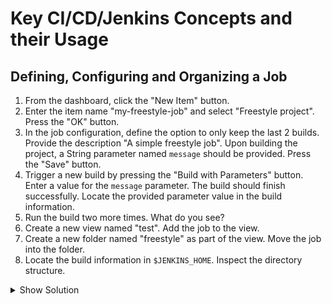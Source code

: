 # Key CI/CD/Jenkins Concepts and their Usage

## Defining, Configuring and Organizing a Job

1. From the dashboard, click the "New Item" button.
2. Enter the item name "my-freestyle-job" and select "Freestyle project". Press the "OK" button.
3. In the job configuration, define the option to only keep the last 2 builds. Provide the description "A simple freestyle job". Upon building the project, a String parameter named `message` should be provided. Press the "Save" button.
4. Trigger a new build by pressing the "Build with Parameters" button. Enter a value for the `message` parameter. The build should finish successfully. Locate the provided parameter value in the build information.
5. Run the build two more times. What do you see?
6. Create a new view named "test". Add the job to the view.
7. Create a new folder named "freestyle" as part of the view. Move the job into the folder.
8. Locate the build information in `$JENKINS_HOME`. Inspect the directory structure.

<details><summary>Show Solution</summary>
<p>

We'll start by creating the new freestyle job.

![New Freestyle Job](./images/02-job-creation/new-freestyle-job.png)

Configure the job as follows.

![Job Configuration](./images/02-job-creation/job-configuration.png)

The build will ask for a parameter value when triggered.

![Build with Parameters](./images/02-job-creation/build-with-params.png)

The build history only stores the previous two builds.

![Build History](./images/02-job-creation/build-history.png)

Create a new view.

![New View](./images/02-job-creation/new-view.png)

After adding the job to the view, it will show up in a separate tab.

![Job in View](./images/02-job-creation/job-in-view.png)

Create a new folder.

![New Folder](./images/02-job-creation/new-folder.png)

The job became a child of the folder after moving it there.

![Job In Folder](./images/02-job-creation/job-in-folder.png)

Navigating to the `job` directory under the Jenkins Home reveals the build history.

```bash
$ cd /Users/bmuschko/.jenkins/jobs/freestyle/jobs
$ tree my-freestyle-job
my-freestyle-job
├── builds
│   ├── 1
│   │   ├── build.xml
│   │   ├── changelog.xml
│   │   └── log
│   ├── 2
│   │   ├── build.xml
│   │   ├── changelog.xml
│   │   └── log
│   ├── 3
│   │   ├── build.xml
│   │   ├── changelog.xml
│   │   └── log
│   ├── lastFailedBuild -> -1
│   ├── lastStableBuild -> 3
│   ├── lastSuccessfulBuild -> 3
│   ├── lastUnstableBuild -> -1
│   ├── lastUnsuccessfulBuild -> -1
│   └── legacyIds
├── config.xml
├── lastStable -> builds/lastStableBuild
├── lastSuccessful -> builds/lastSuccessfulBuild
└── nextBuildNumber

8 directories, 15 files
```

</p>
</details>